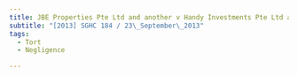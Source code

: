 ```yaml
---
title: JBE Properties Pte Ltd and another v Handy Investments Pte Ltd and another 
subtitle: "[2013] SGHC 184 / 23\_September\_2013"
tags:
  - Tort
  - Negligence

---
```


